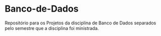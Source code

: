 # Banco-de-Dados
Repositório para os Projetos da disciplina de Banco de Dados separados pelo semestre que a disciplina foi ministrada.
